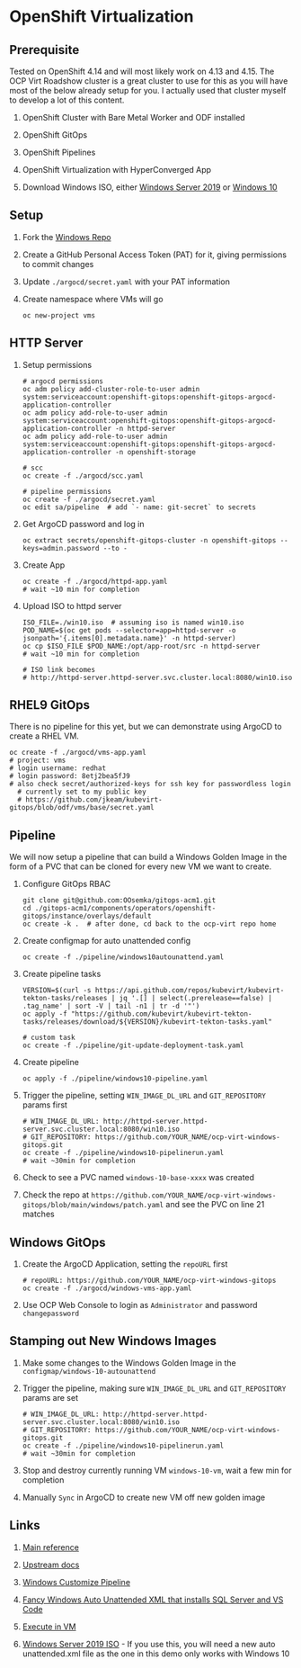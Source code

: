# OpenShift Virtualization

## Prerequisite

Tested on OpenShift 4.14 and will most likely work on 4.13 and 4.15.
The OCP Virt Roadshow cluster is a great cluster to use for this
as you will have most of the below already setup for you.
I actually used that cluster myself to develop a lot of this content.

1. OpenShift Cluster with Bare Metal Worker and ODF installed

2. OpenShift GitOps

3. OpenShift Pipelines

4. OpenShift Virtualization with HyperConverged App

5. Download Windows ISO,
either [Windows Server 2019](https://www.microsoft.com/en-us/evalcenter/download-windows-server-2019)
or [Windows 10](https://www.microsoft.com/en-us/software-download/windows10ISO)

## Setup

1. Fork the [Windows Repo](https://github.com/jkeam/ocp-virt-windows-gitops)

2. Create a GitHub Personal Access Token (PAT) for it,
giving permissions to commit changes

3. Update `./argocd/secret.yaml` with your PAT information

4. Create namespace where VMs will go

    ```shell
    oc new-project vms
    ```

## HTTP Server

1. Setup permissions

    ```shell
    # argocd permissions
    oc adm policy add-cluster-role-to-user admin system:serviceaccount:openshift-gitops:openshift-gitops-argocd-application-controller
    oc adm policy add-role-to-user admin system:serviceaccount:openshift-gitops:openshift-gitops-argocd-application-controller -n httpd-server
    oc adm policy add-role-to-user admin system:serviceaccount:openshift-gitops:openshift-gitops-argocd-application-controller -n openshift-storage

    # scc
    oc create -f ./argocd/scc.yaml

    # pipeline permissions
    oc create -f ./argocd/secret.yaml
    oc edit sa/pipeline  # add `- name: git-secret` to secrets
    ```

2. Get ArgoCD password and log in

    ```shell
    oc extract secrets/openshift-gitops-cluster -n openshift-gitops --keys=admin.password --to -
    ```

3. Create App

    ```shell
    oc create -f ./argocd/httpd-app.yaml
    # wait ~10 min for completion
    ```

4. Upload ISO to httpd server

    ```shell
    ISO_FILE=./win10.iso  # assuming iso is named win10.iso
    POD_NAME=$(oc get pods --selector=app=httpd-server -o jsonpath='{.items[0].metadata.name}' -n httpd-server)
    oc cp $ISO_FILE $POD_NAME:/opt/app-root/src -n httpd-server
    # wait ~10 min for completion

    # ISO link becomes
    # http://httpd-server.httpd-server.svc.cluster.local:8080/win10.iso
    ```

## RHEL9 GitOps

There is no pipeline for this yet, but we can demonstrate using ArgoCD to
create a RHEL VM.

```shell
oc create -f ./argocd/vms-app.yaml
# project: vms
# login username: redhat
# login password: 8etj2bea5fJ9
# also check secret/authorized-keys for ssh key for passwordless login
  # currently set to my public key
  # https://github.com/jkeam/kubevirt-gitops/blob/odf/vms/base/secret.yaml
```

## Pipeline

We will now setup a pipeline that can build a Windows Golden Image
in the form of a PVC that can be cloned for every new VM we want to
create.

1. Configure GitOps RBAC

    ```shell
    git clone git@github.com:OOsemka/gitops-acm1.git
    cd ./gitops-acm1/components/operators/openshift-gitops/instance/overlays/default
    oc create -k .  # after done, cd back to the ocp-virt repo home
    ```

2. Create configmap for auto unattended config

    ```shell
    oc create -f ./pipeline/windows10autounattend.yaml
    ```

3. Create pipeline tasks

    ```shell
    VERSION=$(curl -s https://api.github.com/repos/kubevirt/kubevirt-tekton-tasks/releases | jq '.[] | select(.prerelease==false) | .tag_name' | sort -V | tail -n1 | tr -d '"')
    oc apply -f "https://github.com/kubevirt/kubevirt-tekton-tasks/releases/download/${VERSION}/kubevirt-tekton-tasks.yaml"

    # custom task
    oc create -f ./pipeline/git-update-deployment-task.yaml
    ```

4. Create pipeline

    ```shell
    oc apply -f ./pipeline/windows10-pipeline.yaml
    ```

5. Trigger the pipeline, setting `WIN_IMAGE_DL_URL` and `GIT_REPOSITORY` params first

    ```shell
    # WIN_IMAGE_DL_URL: http://httpd-server.httpd-server.svc.cluster.local:8080/win10.iso
    # GIT_REPOSITORY: https://github.com/YOUR_NAME/ocp-virt-windows-gitops.git
    oc create -f ./pipeline/windows10-pipelinerun.yaml
    # wait ~30min for completion
    ```

6. Check to see a PVC named `windows-10-base-xxxx` was created

7. Check the repo at
`https://github.com/YOUR_NAME/ocp-virt-windows-gitops/blob/main/windows/patch.yaml`
and see the PVC on line 21 matches

## Windows GitOps

1. Create the ArgoCD Application, setting the `repoURL` first

    ```shell
    # repoURL: https://github.com/YOUR_NAME/ocp-virt-windows-gitops
    oc create -f ./argocd/windows-vms-app.yaml
    ```

2. Use OCP Web Console to login as `Administrator` and password `changepassword`

## Stamping out New Windows Images

1. Make some changes to the Windows Golden Image in the `configmap/windows-10-autounattend`

2. Trigger the pipeline, making sure `WIN_IMAGE_DL_URL` and `GIT_REPOSITORY` params are set

    ```shell
    # WIN_IMAGE_DL_URL: http://httpd-server.httpd-server.svc.cluster.local:8080/win10.iso
    # GIT_REPOSITORY: https://github.com/YOUR_NAME/ocp-virt-windows-gitops.git
    oc create -f ./pipeline/windows10-pipelinerun.yaml
    # wait ~30min for completion
    ```

3. Stop and destroy currently running VM `windows-10-vm`, wait a few min for completion

4. Manually `Sync` in ArgoCD to create new VM off new golden image

## Links

1. [Main reference](https://docs.google.com/document/d/1T_IxWWDcVLzaHbb46sPiMV8ieOiCg-9F0xkp67fpePo/edit)

2. [Upstream docs](https://kubevirt.io/2021/Automated-Windows-Installation-With-Tekton-Pipelines.html)

3. [Windows Customize Pipeline](https://github.com/kubevirt/kubevirt-tekton-tasks/tree/main/release/pipelines/windows-customize)

4. [Fancy Windows Auto Unattended XML that installs SQL Server and VS Code](https://github.com/kubevirt/kubevirt-tekton-tasks/blob/main/release/pipelines/windows-customize/configmaps/windows-customize-configmaps.yaml)

5. [Execute in VM](https://kubevirt.io/user-guide/virtual_machines/tekton_tasks/#execute-commands-in-virtual-machines)

6. [Windows Server 2019 ISO](https://www.microsoft.com/en-us/evalcenter/download-windows-server-2019) - If you use this, you will need a new auto unattended.xml file as the one in this demo only works with Windows 10
